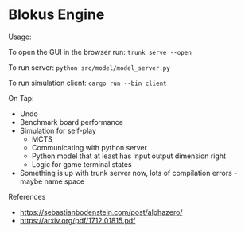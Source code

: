 # Blokus Engine

Usage:

To open the GUI in the browser run:
`trunk serve --open`

To run server:
`python src/model/model_server.py`

To run simulation client:
`cargo run --bin client`


On Tap:
- Undo
- Benchmark board performance
- Simulation for self-play
    - MCTS
    - Communicating with python server
    - Python model that at least has input output dimension right
    - Logic for game terminal states
- Something is up with trunk server now, lots of compilation errors - maybe name space

References
- https://sebastianbodenstein.com/post/alphazero/
- https://arxiv.org/pdf/1712.01815.pdf